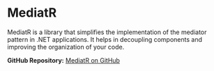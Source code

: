 # MediatR

MediatR is a library that simplifies the implementation of the mediator pattern in .NET applications. It helps in decoupling components and improving the organization of your code.

**GitHub Repository:** [MediatR on GitHub](https://github.com/jbogard/MediatR)
